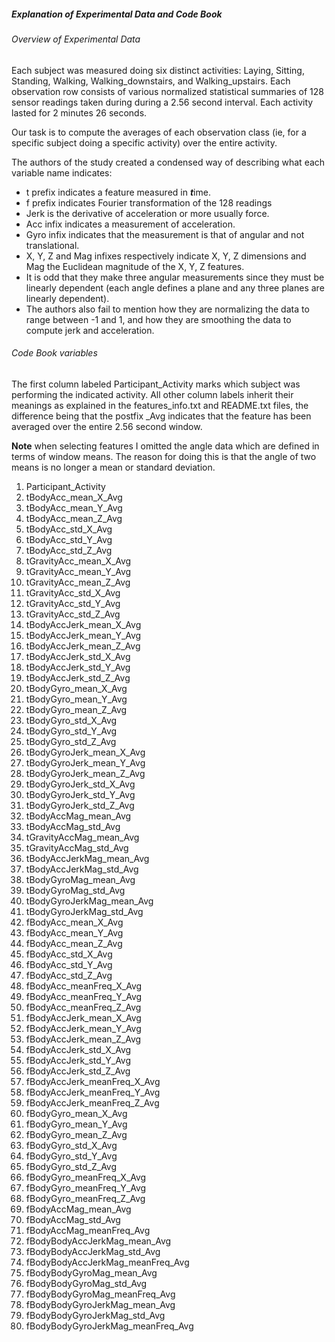 
##### Explanation of Experimental Data and Code Book

###### Overview of Experimental Data
Each subject was measured doing six distinct activities: Laying, Sitting, Standing, Walking, Walking_downstairs, and Walking_upstairs. Each observation row consists of various normalized statistical summaries of 128 sensor readings taken during during a 2.56 second interval. Each activity lasted for 2 minutes 26 seconds.

Our task is to compute the averages of each observation class (ie, for a specific subject doing a specific activity) over the entire activity.

The authors of the study created a condensed way of describing what each variable name indicates:

* t prefix indicates a feature measured in ***t***ime.
* f prefix indicates Fourier transformation of the 128 readings
* Jerk is the derivative of acceleration or more usually force.
* Acc infix indicates a measurement of acceleration.
* Gyro infix indicates that the measurement is that of angular and not translational.
* X, Y, Z and Mag infixes respectively indicate X, Y, Z dimensions and Mag the Euclidean magnitude of the X, Y, Z features.
* It is odd that they make three angular measurements since they must be linearly dependent (each angle defines a plane and any three planes are linearly dependent).
* The authors also fail to mention how they are normalizing the data to range between -1 and 1, and how they are smoothing the data to compute jerk and acceleration.

###### Code Book variables
The first column labeled Participant\_Activity marks which subject was performing the indicated activity. All other column labels inherit their meanings as explained in the features\_info.txt and README.txt files, the difference being that the postfix \_Avg indicates that the feature has been averaged over the entire 2.56 second window.
 
**Note** when selecting features I omitted the angle data which are defined in terms of window means. The reason for doing this is that the angle of two means is no longer a mean or standard deviation.

1. Participant\_Activity
2. tBodyAcc\_mean\_X\_Avg
3. tBodyAcc\_mean\_Y\_Avg
4. tBodyAcc\_mean\_Z\_Avg
5. tBodyAcc\_std\_X\_Avg
6. tBodyAcc\_std\_Y\_Avg
7. tBodyAcc\_std\_Z\_Avg
8. tGravityAcc\_mean\_X\_Avg
9. tGravityAcc\_mean\_Y\_Avg
10. tGravityAcc\_mean\_Z\_Avg
11. tGravityAcc\_std\_X\_Avg
12. tGravityAcc\_std\_Y\_Avg
13. tGravityAcc\_std\_Z\_Avg
14. tBodyAccJerk\_mean\_X\_Avg
15. tBodyAccJerk\_mean\_Y\_Avg
16. tBodyAccJerk\_mean\_Z\_Avg
17. tBodyAccJerk\_std\_X\_Avg
18. tBodyAccJerk\_std\_Y\_Avg
19. tBodyAccJerk\_std\_Z\_Avg
20. tBodyGyro\_mean\_X\_Avg
21. tBodyGyro\_mean\_Y\_Avg
22. tBodyGyro\_mean\_Z\_Avg
23. tBodyGyro\_std\_X\_Avg
24. tBodyGyro\_std\_Y\_Avg
25. tBodyGyro\_std\_Z\_Avg
26. tBodyGyroJerk\_mean\_X\_Avg
27. tBodyGyroJerk\_mean\_Y\_Avg
28. tBodyGyroJerk\_mean\_Z\_Avg
29. tBodyGyroJerk\_std\_X\_Avg
30. tBodyGyroJerk\_std\_Y\_Avg
31. tBodyGyroJerk\_std\_Z\_Avg
32. tBodyAccMag\_mean\_Avg
33. tBodyAccMag\_std\_Avg
34. tGravityAccMag\_mean\_Avg
35. tGravityAccMag\_std\_Avg
36. tBodyAccJerkMag\_mean\_Avg
37. tBodyAccJerkMag\_std\_Avg
38. tBodyGyroMag\_mean\_Avg
39. tBodyGyroMag\_std\_Avg
40. tBodyGyroJerkMag\_mean\_Avg
41. tBodyGyroJerkMag\_std\_Avg
42. fBodyAcc\_mean\_X\_Avg
43. fBodyAcc\_mean\_Y\_Avg
44. fBodyAcc\_mean\_Z\_Avg
45. fBodyAcc\_std\_X\_Avg
46. fBodyAcc\_std\_Y\_Avg
47. fBodyAcc\_std\_Z\_Avg
48. fBodyAcc\_meanFreq\_X\_Avg
49. fBodyAcc\_meanFreq\_Y\_Avg
50. fBodyAcc\_meanFreq\_Z\_Avg
51. fBodyAccJerk\_mean\_X\_Avg
52. fBodyAccJerk\_mean\_Y\_Avg
53. fBodyAccJerk\_mean\_Z\_Avg
54. fBodyAccJerk\_std\_X\_Avg
55. fBodyAccJerk\_std\_Y\_Avg
56. fBodyAccJerk\_std\_Z\_Avg
57. fBodyAccJerk\_meanFreq\_X\_Avg
58. fBodyAccJerk\_meanFreq\_Y\_Avg
59. fBodyAccJerk\_meanFreq\_Z\_Avg
60. fBodyGyro\_mean\_X\_Avg
61. fBodyGyro\_mean\_Y\_Avg
62. fBodyGyro\_mean\_Z\_Avg
63. fBodyGyro\_std\_X\_Avg
64. fBodyGyro\_std\_Y\_Avg
65. fBodyGyro\_std\_Z\_Avg
66. fBodyGyro\_meanFreq\_X\_Avg
67. fBodyGyro\_meanFreq\_Y\_Avg
68. fBodyGyro\_meanFreq\_Z\_Avg
69. fBodyAccMag\_mean\_Avg
70. fBodyAccMag\_std\_Avg
71. fBodyAccMag\_meanFreq\_Avg
72. fBodyBodyAccJerkMag\_mean\_Avg
73. fBodyBodyAccJerkMag\_std\_Avg
74. fBodyBodyAccJerkMag\_meanFreq\_Avg
75. fBodyBodyGyroMag\_mean\_Avg
76. fBodyBodyGyroMag\_std\_Avg
77. fBodyBodyGyroMag\_meanFreq\_Avg
78. fBodyBodyGyroJerkMag\_mean\_Avg
79. fBodyBodyGyroJerkMag\_std\_Avg
80. fBodyBodyGyroJerkMag\_meanFreq\_Avg